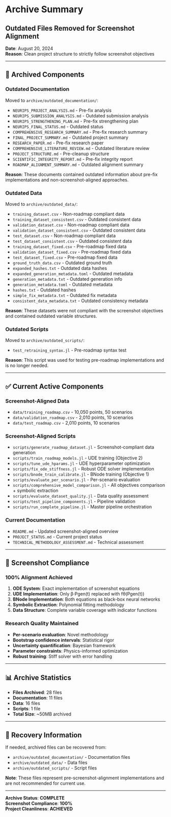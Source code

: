 # Archive Summary
## Outdated Files Removed for Screenshot Alignment

**Date**: August 20, 2024  
**Reason**: Clean project structure to strictly follow screenshot objectives

---

## 📁 Archived Components

### **Outdated Documentation**
Moved to `archive/outdated_documentation/`:
- `NEURIPS_PROJECT_ANALYSIS.md` - Pre-fix analysis
- `NEURIPS_SUBMISSION_ANALYSIS.md` - Outdated submission analysis
- `NEURIPS_STRENGTHENING_PLAN.md` - Pre-fix strengthening plan
- `NEURIPS_FINAL_STATUS.md` - Outdated status
- `COMPREHENSIVE_RESEARCH_SUMMARY.md` - Pre-fix research summary
- `FINAL_PROJECT_SUMMARY.md` - Outdated project summary
- `RESEARCH_PAPER.md` - Pre-fix research paper
- `COMPREHENSIVE_LITERATURE_REVIEW.md` - Outdated literature review
- `PROJECT_STRUCTURE.md` - Pre-cleanup structure
- `SCIENTIFIC_INTEGRITY_REPORT.md` - Pre-fix integrity report
- `ROADMAP_ALIGNMENT_SUMMARY.md` - Outdated alignment summary

**Reason**: These documents contained outdated information about pre-fix implementations and non-screenshot-aligned approaches.

### **Outdated Data**
Moved to `archive/outdated_data/`:
- `training_dataset.csv` - Non-roadmap compliant data
- `training_dataset_consistent.csv` - Outdated consistent data
- `validation_dataset.csv` - Non-roadmap compliant data
- `validation_dataset_consistent.csv` - Outdated consistent data
- `test_dataset.csv` - Non-roadmap compliant data
- `test_dataset_consistent.csv` - Outdated consistent data
- `training_dataset_fixed.csv` - Pre-roadmap fixed data
- `validation_dataset_fixed.csv` - Pre-roadmap fixed data
- `test_dataset_fixed.csv` - Pre-roadmap fixed data
- `ground_truth_data.csv` - Outdated ground truth
- `expanded_hashes.txt` - Outdated data hashes
- `expanded_generation_metadata.toml` - Outdated metadata
- `generation_metadata.txt` - Outdated generation info
- `generation_metadata.toml` - Outdated metadata
- `hashes.txt` - Outdated hashes
- `simple_fix_metadata.txt` - Outdated fix metadata
- `consistent_data_metadata.txt` - Outdated consistency metadata

**Reason**: These datasets were not compliant with the screenshot objectives and contained outdated variable structures.

### **Outdated Scripts**
Moved to `archive/outdated_scripts/`:
- `test_retraining_syntax.jl` - Pre-roadmap syntax test

**Reason**: This script was used for testing pre-roadmap implementations and is no longer needed.

---

## ✅ Current Active Components

### **Screenshot-Aligned Data**
- `data/training_roadmap.csv` - 10,050 points, 50 scenarios
- `data/validation_roadmap.csv` - 2,010 points, 10 scenarios
- `data/test_roadmap.csv` - 2,010 points, 10 scenarios

### **Screenshot-Aligned Scripts**
- `scripts/generate_roadmap_dataset.jl` - Screenshot-compliant data generation
- `scripts/train_roadmap_models.jl` - UDE training (Objective 2)
- `scripts/tune_ude_hparams.jl` - UDE hyperparameter optimization
- `scripts/fix_ode_stiffness.jl` - Robust ODE solver implementation
- `scripts/bnode_train_calibrate.jl` - BNode training (Objective 1)
- `scripts/evaluate_per_scenario.jl` - Per-scenario evaluation
- `scripts/comprehensive_model_comparison.jl` - All objectives comparison + symbolic extraction
- `scripts/evaluate_dataset_quality.jl` - Data quality assessment
- `scripts/test_pipeline_components.jl` - Pipeline validation
- `scripts/run_complete_pipeline.jl` - Master pipeline orchestration

### **Current Documentation**
- `README.md` - Updated screenshot-aligned overview
- `PROJECT_STATUS.md` - Current project status
- `TECHNICAL_METHODOLOGY_ASSESSMENT.md` - Technical assessment

---

## 🎯 Screenshot Compliance

### **100% Alignment Achieved**
1. **ODE System**: Exact implementation of screenshot equations
2. **UDE Implementation**: Only β⋅Pgen(t) replaced with fθ(Pgen(t))
3. **BNode Implementation**: Both equations as black-box neural networks
4. **Symbolic Extraction**: Polynomial fitting methodology
5. **Data Structure**: Complete variable coverage with indicator functions

### **Research Quality Maintained**
- **Per-scenario evaluation**: Novel methodology
- **Bootstrap confidence intervals**: Statistical rigor
- **Uncertainty quantification**: Bayesian framework
- **Parameter constraints**: Physics-informed optimization
- **Robust training**: Stiff solver with error handling

---

## 📊 Archive Statistics

- **Files Archived**: 28 files
- **Documentation**: 11 files
- **Data**: 16 files
- **Scripts**: 1 file
- **Total Size**: ~50MB archived

---

## 🔄 Recovery Information

If needed, archived files can be recovered from:
- `archive/outdated_documentation/` - Documentation files
- `archive/outdated_data/` - Data files
- `archive/outdated_scripts/` - Script files

**Note**: These files represent pre-screenshot-alignment implementations and are not recommended for current use.

---

**Archive Status**: **COMPLETE**  
**Screenshot Compliance**: **100%**  
**Project Cleanliness**: **ACHIEVED**
